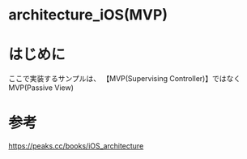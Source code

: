 # architecture_iOS(MVP)

# はじめに
ここで実装するサンプルは、
【MVP(Supervising Controller)】ではなくMVP(Passive View)

# 参考
https://peaks.cc/books/iOS_architecture
